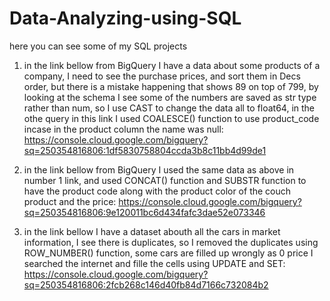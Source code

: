 # Data-Analyzing-using-SQL
here you can see some of my SQL projects

1. in the link bellow from BigQuery I have a data about some products of a company, I need to see the purchase prices, and sort them in Decs order, but there is a mistake happening that shows 89 on top of 799, by looking at the schema I see some of the numbers are saved as str type rather than num, so I use CAST to change the data all to float64, in the othe query in this link I used COALESCE() function to use product_code incase in the product column the name was null:
https://console.cloud.google.com/bigquery?sq=250354816806:1df5830758804ccda3b8c11bb4d99de1

2. in the link bellow from BigQuery I used the same data as above in number 1 link, and used CONCAT() function and SUBSTR function to have the product code along with the product color of the couch product and the price:
https://console.cloud.google.com/bigquery?sq=250354816806:9e120011bc6d434fafc3dae52e073346

3. in the link bellow I have a dataset abouth all the cars in market information, I see there is duplicates, so I removed the duplicates using ROW_NUMBER() function, some cars are filled up wrongly as 0 price I searched the internet and fille the cells using UPDATE and SET:
https://console.cloud.google.com/bigquery?sq=250354816806:2fcb268c146d40fb84d7166c732084b2
